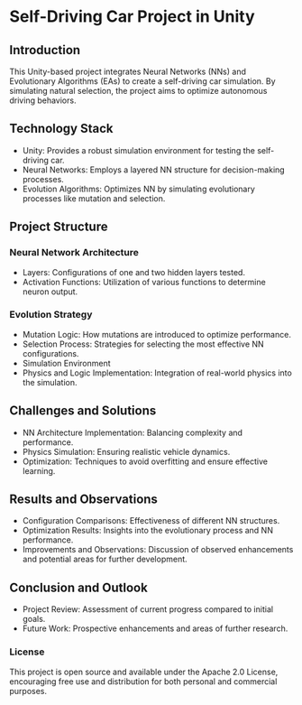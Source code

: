 # Self-Driving Car Project in Unity

## Introduction

This Unity-based project integrates Neural Networks (NNs) and Evolutionary Algorithms (EAs) to create a self-driving car simulation. By simulating natural selection, the project aims to optimize autonomous driving behaviors.

## Technology Stack

- Unity: Provides a robust simulation environment for testing the self-driving car.
- Neural Networks: Employs a layered NN structure for decision-making processes.
- Evolution Algorithms: Optimizes NN by simulating evolutionary processes like mutation and selection.

## Project Structure

### Neural Network Architecture

- Layers: Configurations of one and two hidden layers tested.
- Activation Functions: Utilization of various functions to determine neuron output.

### Evolution Strategy

- Mutation Logic: How mutations are introduced to optimize performance.
- Selection Process: Strategies for selecting the most effective NN configurations.
- Simulation Environment
- Physics and Logic Implementation: Integration of real-world physics into the simulation.

## Challenges and Solutions

- NN Architecture Implementation: Balancing complexity and performance.
- Physics Simulation: Ensuring realistic vehicle dynamics.
- Optimization: Techniques to avoid overfitting and ensure effective learning.

## Results and Observations

- Configuration Comparisons: Effectiveness of different NN structures.
- Optimization Results: Insights into the evolutionary process and NN performance.
- Improvements and Observations: Discussion of observed enhancements and potential areas for further development.

## Conclusion and Outlook

- Project Review: Assessment of current progress compared to initial goals.
- Future Work: Prospective enhancements and areas of further research.

### License

This project is open source and available under the Apache 2.0 License, encouraging free use and distribution for both personal and commercial purposes.
